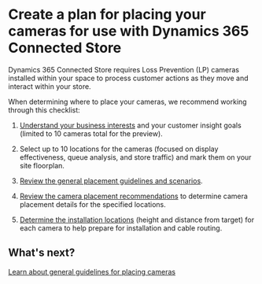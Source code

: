 

# Create a plan for placing your cameras for use with Dynamics 365 Connected Store

Dynamics 365 Connected Store requires Loss Prevention (LP) cameras installed within your space to process customer actions as they 
move and interact within your store.

When determining where to place your cameras, we recommend working through this checklist:

1.	[Understand your business interests](determine-business-interests.md) and your customer insight goals (limited to 10 cameras total 
for the preview).

2.	Select up to 10 locations for the cameras (focused on display effectiveness, queue analysis, and store traffic) and mark them on 
your site floorplan.

3.	[Review the general placement guidelines and scenarios](camera-placement-general.md).

4.	[Review the camera placement recommendations](camera-placement-recommendations.md) to determine camera placement details for the specified locations.

5.	[Determine the installation locations](camera-placement-locations) (height and distance from target) for each camera to help prepare for installation and cable routing.

## What's next?

[Learn about general guidelines for placing cameras](camera-placement-general.md)
